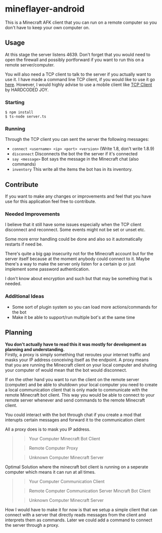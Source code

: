 # mineflayer-android
This is a Minecraft AFK client that you can run on a remote computer so you don't have to keep your own computer on.

## Usage
At this stage the server listens 4639. Don't forget that you would need to open the firewall and possibly portforward if you want to run this on a remote server/computer.

You will also need a TCP client to talk to the server if you actually want to use it. I have made a command line TCP client, if you would like to use it go [here](https://github.com/coathier/tcp-cli). However, I would highly advise to use a mobile client like [TCP Client](https://play.google.com/store/apps/details?id=com.hardcodedjoy.tcpclient&pli=1) by HARDCODED JOY.

### Starting
```console
$ npm install
$ ts-node server.ts
```

### Running
Through the TCP client you can sent the server the following messages:
* ```connect <username> <ip> <port> <version>``` (Write 1.8, don't write 1.8.9)
* ```disconnect``` Disconnects the bot the the server if it's connected
* ```say <message>``` Bot says the message in the Minecraft chat (also commands)
* ```inventory``` This write all the items the bot has in its inventory.

## Contribute
If you want to make any changes or improvements and feel that you have use for this application feel free to contribute. 

### Needed Improvements
I believe that it still have some issues especially when the TCP client disconnect and reconnect. Some events might not be set or unset etc.

Some more error handling could be done and also so it automatically restarts if need be.

There's quite a big gap insecurity not for the Minecraft account but for the server itself because at the moment anybody could connect to it. Maybe there's a way to make the server only listen for a certain ip or just implement some password authentication.

I don't know about encryption and such but that may be something that is needed.

### Additional Ideas
* Some sort of plugin system so you can load more actions/commands for the bot
* Make it be able to support/run multiple bot's at the same time

## Planning
**You don't actually have to read this it was mostly for development as planning and understanding.**  
Firstly, a proxy is simply something that reroutes your internet traffic and 
masks your IP address conceiving itself as the endpoint. A proxy means that you 
are running the Minecraft client on your local computer and shuting your 
computer of would mean that the bot would disconnect.

If on the other hand you want to run the client on the remote server (computer) 
and be able to shutdown your local computer you need to create a local 
communication client that is only made to communicate with the remote Minecraft 
bot client. This way you would be able to connect to your remote server whenever 
and send commands to the remote Minecraft client.

You could interact with the bot through chat if you create a mod that interupts 
certain messages and forward it to the communication client 

All a proxy does is to mask you IP address.

>>Your Computer
>>Minecraft Bot Client
>
>>Remote Computer
>>Proxy
>
>>Unknown Computer
>>Minecraft Server

Optimal Solution where the minecraft bot client is running on a seperate 
computer which means it can run at all times.

>>Your Computer
>>Communication Client
>
>>Remote Computer
>>Communication Server
>>Mincraft Bot Client
>
>>Unknown Computer
>>Minecraft Server

How I would have to make it for now is that we setup a simple client that can connect with a server that directly reads messages from the client and interprets them as commands. Later we could add a command to connect the server through a proxy. 
